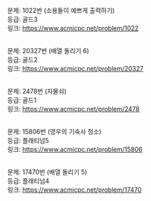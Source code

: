 문제: 1022번 (소용돌이 예쁘게 출력하기) <br/>
등급: 골드3 <br/>
링크: https://www.acmicpc.net/problem/1022 <br/>
 <br/>

문제: 20327번 (배열 돌리기 6) <br/>
등급: 골드2 <br/>
링크: https://www.acmicpc.net/problem/20327 <br/>
 <br/>

문제: 2478번 (자물쇠) <br/>
등급: 골드1 <br/>
링크: https://www.acmicpc.net/problem/2478 <br/>
 <br/>

문제: 15806번 (영우의 기숙사 청소) <br/>
등급: 플래티넘5 <br/>
링크: https://www.acmicpc.net/problem/15806 <br/>
 <br/>
 
문제: 17470번 (배열 돌리기 5) <br/>
등급: 플래티넘4 <br/>
링크: https://www.acmicpc.net/problem/17470 <br/>
 <br/>
